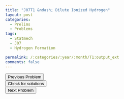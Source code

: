 ```yaml
---
title: "J07T1 &ndash; Dilute Ionized Hydrogen"
layout: post
categories:
  - Prelims
  - Problems
tags:
  - Statmech
  - J07
  - Hydrogen Formation

permalink: /:categories/:year/:month/T1:output_ext
comments: false
---
```

<object data="2007J1T.pdf" type="application/pdf" width="100%" height="500"></object>

<div class='navbar'>
	<div float='left'><button onclick="window.location='Q3.html'" >Previous Problem</button></div>
	<div float='center'><button onclick="window.location='https://princetonprelim.com/prelim/18/'">Check for solutions</button></div>
	<div float='right'><button onclick="window.location='T2.html'" > Next Problem</button></div>
</div>
